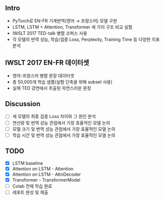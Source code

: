## Intro

- PyTorch로 EN-FR 기계번역(영어 → 프랑스어) 모델 구현
- LSTM, LSTM + Attention, Transformer 세 가지 구조 비교 실험
- IWSLT 2017 TED-talk 병렬 코퍼스 사용
- 각 모델의 번역 성능, 학습/검증 Loss, Perplexity, Training Time 등 다양한 지표 분석

## IWSLT 2017 EN-FR 데이터셋

- 영어-프랑스어 병렬 문장 데이터셋
- 총 50,000개 학습 샘플(실험 단축을 위해 subset 사용)
- 실제 TED 강연에서 추출된 자연스러운 문장

## Discussion

- [ ] 세 모델의 최종 검증 Loss 차이와 그 원인 분석
- [ ] 연산량 및 번역 성능 관점에서 가장 효율적인 모델 논의
- [ ] 모델 크기 및 번역 성능 관점에서 가장 효율적인 모델 논의
- [ ] 학습 시간 및 번역 성능 관점에서 가장 효율적인 모델 논의

## TODO

- [x] LSTM baseline
- [x] Attention on LSTM - Attention
- [x] Attention on LSTM - AttnDecoder
- [x] Transformer - TransformerModel
- [ ] Colab 전체 학습 완료
- [ ] 레포트 완성 및 제출